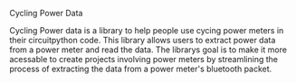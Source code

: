 Cycling Power Data

Cycling Power data is a library to help people use cycing power meters in their circuitpython code. This library allows users to extract power data from a power meter and read the data. The librarys goal is to make it more acessable to create projects involving power meters by streamlining the process of extracting the data from a power meter's bluetooth packet.
